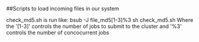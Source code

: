 ##Scripts to load incoming files in our system

check_md5.sh is run like: bsub -J file_md5[1-3]%3 sh check_md5.sh
Where the '[1-3]' controls the number of jobs to submit to the cluster and '%3' controls the number of concocurrent jobs